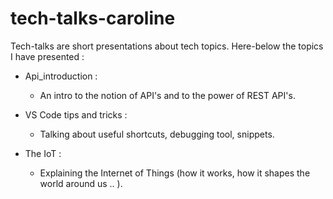 # tech-talks-caroline
Tech-talks are short presentations about tech topics. 
Here-below the topics I have presented :

- Api_introduction : 
    - An intro to the notion of API's and to the power of REST API's.

- VS Code tips and tricks : 
    - Talking about useful shortcuts, debugging tool, snippets.
 
- The IoT : 
    - Explaining the Internet of Things (how it works, how it shapes the world around us .. ).
